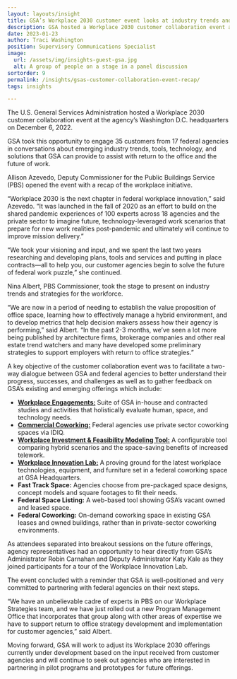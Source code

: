 ```yaml
---
layout: layouts/insight
title: GSA’s Workplace 2030 customer event looks at industry trends and space solutions
description: GSA hosted a Workplace 2030 customer collaboration event and engaged federal agencies in conversations around emerging trends, tools, technology, and solutions to assist with return to office and the future of work.
date: 2023-01-23
author: Traci Washington
position: Supervisory Communications Specialist
image:
  url: /assets/img/insights-guest-gsa.jpg
  alt: A group of people on a stage in a panel discussion
sortorder: 9
permalink: /insights/gsas-customer-collaboration-event-recap/
tags: insights

---
```


The U.S. General Services Administration hosted a Workplace 2030 customer collaboration event at the agency’s Washington D.C. headquarters on December 6, 2022.

GSA took this opportunity to engage 35 customers from 17 federal agencies in conversations about emerging industry trends, tools, technology, and solutions that GSA can provide to assist with return to the office and the future of work.

Allison Azevedo, Deputy Commissioner for the Public Buildings Service (PBS) opened the event with a recap of the workplace initiative.

“Workplace 2030 is the next chapter in federal workplace innovation,” said Azevedo. “It was launched in the fall of 2020 as an effort to build on the shared pandemic experiences of 100 experts across 18 agencies and the private sector to imagine future, technology-leveraged work scenarios that prepare for new work realities post-pandemic and ultimately will continue to improve mission delivery.”

“We took your visioning and input, and we spent the last two years researching and developing plans, tools and services and putting in place contracts—all to help you, our customer agencies begin to solve the future of federal work puzzle,” she continued.

Nina Albert, PBS Commissioner, took the stage to present on industry trends and strategies for the workforce.

“We are now in a period of needing to establish the value proposition of office space, learning how to effectively manage a hybrid environment, and to develop metrics that help decision makers assess how their agency is performing,” said Albert. “In the past 2-3 months, we’ve seen a lot more being published by architecture firms, brokerage companies and other real estate trend watchers and many have developed some preliminary strategies to support employers with return to office strategies.”

A key objective of the customer collaboration event was to facilitate a two-way dialogue between GSA and federal agencies to better understand their progress, successes, and challenges as well as to gather feedback on GSA’s existing and emerging offerings which include:

- [**Workplace Engagements:**](https://workplace.gsa.gov/offerings/workplace-engagements/) Suite of GSA in-house and contracted studies and activities that holistically evaluate human, space, and technology needs.
- [**Commercial Coworking:**](https://workplace.gsa.gov/offerings/commercial-coworking/) Federal agencies use private sector coworking spaces via IDIQ.
- [**Workplace Investment & Feasibility Modeling Tool:**](https://workplace.gsa.gov/offerings/modeling-tool/) A configurable tool comparing hybrid scenarios and the space-saving benefits of increased telework.
- [**Workplace Innovation Lab:**](https://workplace.gsa.gov/offerings/innovation-lab/) A proving ground for the latest workplace technologies, equipment, and furniture set in a federal coworking space at GSA Headquarters.
- **Fast Track Space:** Agencies choose from pre-packaged space designs, concept models and square footages to fit their needs.
- **Federal Space Listing:** A web-based tool showing GSA’s vacant owned and leased space.
- **Federal Coworking:** On-demand coworking space in existing GSA leases and owned buildings, rather than in private-sector coworking environments.

As attendees separated into breakout sessions on the future offerings, agency representatives had an opportunity to hear directly from GSA’s Administrator Robin Carnahan and Deputy Administrator Katy Kale as they joined participants for a tour of the Workplace Innovation Lab.

The event concluded with a reminder that GSA is well-positioned and very committed to partnering with federal agencies on their next steps.

“We have an unbelievable cadre of experts in PBS on our Workplace Strategies team, and we have just rolled out a new Program Management Office that incorporates that group along with other areas of expertise we have to support return to office strategy development and implementation for customer agencies,” said Albert.

Moving forward, GSA will work to adjust its Workplace 2030 offerings currently under development based on the input received from customer agencies and will continue to seek out agencies who are interested in partnering in pilot programs and prototypes for future offerings.
